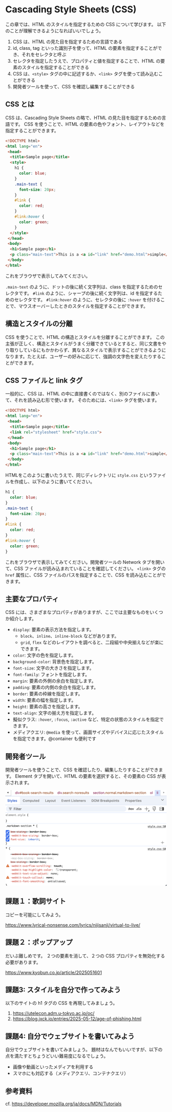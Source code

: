 # Cascading Style Sheets (CSS)

この章では、HTML のスタイルを指定するための CSS について学びます。
以下のことが理解できるようになればいいでしょう。

1. CSS は、HTML の見た目を指定するための言語である
2. id, class, tag といった識別子を使って、HTML の要素を指定することができ、それをセレクタと呼ぶ
3. セレクタを指定したうえで、プロパティと値を指定することで、HTML の要素のスタイルを指定することができる
4. CSS は、`<style>` タグの中に記述するか、`<link>` タグを使って読み込むことができる
5. 開発者ツールを使って、CSS を確認し編集することができる

## CSS とは
CSS は、Cascading Style Sheets の略で、HTML の見た目を指定するための言語です。
CSS を使うことで、HTML の要素の色やフォント、レイアウトなどを指定することができます。

```html
<!DOCTYPE html>
<html lang="en">
 <head>
  <title>Sample page</title>
  <style>
    h1 {
      color: blue;
    }
    .main-text {
      font-size: 20px;
    }
    #link {
      color: red;
    }
    #link:hover {
      color: green;
    }
  </style>   
 </head>
 <body>
  <h1>Sample page</h1>
  <p class="main-text">This is a <a id="link" href="demo.html">simple</a> sample.</p>
 </body>
</html>
```

これをブラウザで表示してみてください。

`.main-text` のように、ドットの後に続く文字列は、class を指定するためのセレクタです。
`#link` のように、シャープの後に続く文字列は、id を指定するためのセレクタです。
`#link:hover` のように、セレクタの後に `:hover` を付けることで、マウスオーバーしたときのスタイルを指定することができます。

## 構造とスタイルの分離
CSS を使うことで、HTML の構造とスタイルを分離することができます。
この主張が正しく、構造とスタイルがうまく分離できているとすると、同じ文書をやり取りしているにもかかわらず、異なるスタイルで表示することができるようになります。たとえば、ユーザーの好みに応じて、強調の文字色を変えたりすることができます。

## CSS ファイルと link タグ
一般的に、CSS は、HTML の中に直接書くのではなく、別のファイルに書いて、それを読み込む形で使います。
そのためには、`<link>` タグを使います。

```html
<!DOCTYPE html>
<html lang="en">
 <head>
  <title>Sample page</title>
  <link rel="stylesheet" href="style.css">
 </head>
 <body>
  <h1>Sample page</h1>
  <p class="main-text">This is a <a id="link" href="demo.html">simple</a> sample.</p>
 </body>
</html>
```

HTMLをこのように書いたうえで、同じディレクトリに `style.css` というファイルを作成し、以下のように書いてください。

```css
h1 {
  color: blue;
}
.main-text {
  font-size: 20px;
}
#link {
  color: red;
}
#link:hover {
  color: green;
}
```

これをブラウザで表示してみてください。開発者ツールの Network タブを開いて、CSS ファイルが読み込まれていることを確認してください。
`<link>` タグの `href` 属性に、CSS ファイルのパスを指定することで、CSS を読み込むことができます。

## 主要なプロパティ
CSS には、さまざまなプロパティがありますが、ここでは主要なものをいくつか紹介します。

- `display`: 要素の表示方法を指定します。
  - `block`、`inline`、`inline-block` などがあります。
  - `grid`, `flex` などのレイアウトを調べると、二段組や中央揃えなどが楽にできます。
- `color`: 文字の色を指定します。
- `background-color`: 背景色を指定します。
- `font-size`: 文字の大きさを指定します。
- `font-family`: フォントを指定します。
- `margin`: 要素の外側の余白を指定します。
- `padding`: 要素の内側の余白を指定します。
- `border`: 要素の枠線を指定します。
- `width`: 要素の幅を指定します。
- `height`: 要素の高さを指定します。
- `text-align`: 文字の揃え方を指定します。
- 擬似クラス: `:hover`, `:focus`, `:active` など、特定の状態のスタイルを指定できます。
- メディアクエリ: `@media` を使って、画面サイズやデバイスに応じたスタイルを指定できます。@container も便利です


## 開発者ツール
開発者ツールを使うことで、CSS を確認したり、編集したりすることができます。
Element タブを開いて、HTML の要素を選択すると、その要素の CSS が表示されます。

![devtools css](./assets/devtools-css.png)


## 課題１：歌詞サイト
コピーを可能にしてみよう。

https://www.lyrical-nonsense.com/lyrics/nijisanji/virtual-to-live/


## 課題２：ポップアップ
だいぶ難しめです。
２つの要素を消して、２つの CSS プロパティを無効化する必要があります。

https://www.kyobun.co.jp/article/2025051601


## 課題3: スタイルを自分で作ってみよう

以下のサイトの h1 タグの CSS を再現してみましょう。

1. https://utelecon.adm.u-tokyo.ac.jp/oc/
2. https://blog.jxck.io/entries/2025-05-12/age-of-phishing.html

## 課題4: 自分でウェブサイトを書いてみよう

自分でウェブサイトを書いてみましょう。
題材はなんでもいいですが、以下の点を満たすとちょうどいい難易度になるでしょう。

- 画像や動画といったメディアを利用する
- スマホにも対応する（メディアクエリ、コンテナクエリ）


## 参考資料
cf. https://developer.mozilla.org/ja/docs/MDN/Tutorials